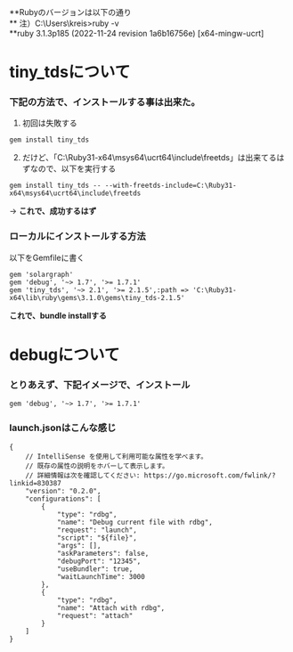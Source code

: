 **Rubyのバージョンは以下の通り  
** 注）C:\Users\kreis>ruby -v  
**ruby 3.1.3p185 (2022-11-24 revision 1a6b16756e) [x64-mingw-ucrt]   

# tiny_tdsについて

### 下記の方法で、インストールする事は出来た。 


1. 初回は失敗する
```
gem install tiny_tds
```

2. だけど、「C:\Ruby31-x64\msys64\ucrt64\include\freetds」は出来てるはずなので、以下を実行する
```
gem install tiny_tds -- --with-freetds-include=C:\Ruby31-x64\msys64\ucrt64\include\freetds
```
→ **これで、成功するはず**

### ローカルにインストールする方法

以下をGemfileに書く 

```
gem 'solargraph' 
gem 'debug', '~> 1.7', '>= 1.7.1' 
gem 'tiny_tds', '~> 2.1', '>= 2.1.5',:path => 'C:\Ruby31-x64\lib\ruby\gems\3.1.0\gems\tiny_tds-2.1.5'
```

**これで、bundle installする**

# debugについて

### とりあえず、下記イメージで、インストール
```
gem 'debug', '~> 1.7', '>= 1.7.1' 
```

### launch.jsonはこんな感じ
```
{
    // IntelliSense を使用して利用可能な属性を学べます。
    // 既存の属性の説明をホバーして表示します。
    // 詳細情報は次を確認してください: https://go.microsoft.com/fwlink/?linkid=830387
    "version": "0.2.0",
    "configurations": [
        {
            "type": "rdbg",
            "name": "Debug current file with rdbg",
            "request": "launch",
            "script": "${file}",
            "args": [],
            "askParameters": false,
            "debugPort": "12345",
            "useBundler": true,
            "waitLaunchTime": 3000
        },
        {
            "type": "rdbg",
            "name": "Attach with rdbg",
            "request": "attach"
        }
    ]
}
```
